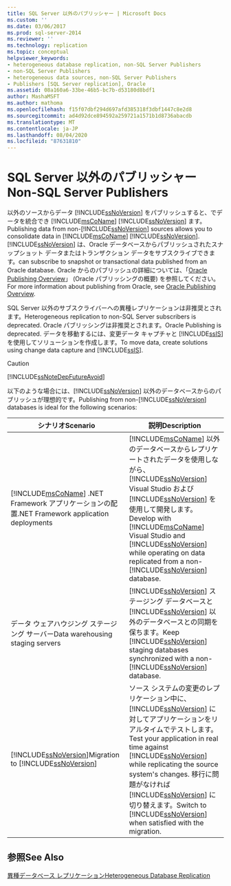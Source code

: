 ```yaml
---
title: SQL Server 以外のパブリッシャー | Microsoft Docs
ms.custom: ''
ms.date: 03/06/2017
ms.prod: sql-server-2014
ms.reviewer: ''
ms.technology: replication
ms.topic: conceptual
helpviewer_keywords:
- heterogeneous database replication, non-SQL Server Publishers
- non-SQL Server Publishers
- heterogeneous data sources, non-SQL Server Publishers
- Publishers [SQL Server replication], Oracle
ms.assetid: 08a160a6-33be-46b5-bc7b-d53180d8bdf1
author: MashaMSFT
ms.author: mathoma
ms.openlocfilehash: f15f07dbf294d697afd385318f3dbf1447c8e2d8
ms.sourcegitcommit: ad4d92dce894592a259721a1571b1d8736abacdb
ms.translationtype: MT
ms.contentlocale: ja-JP
ms.lasthandoff: 08/04/2020
ms.locfileid: "87631810"
---
```

# <a name="non-sql-server-publishers"></a><span data-ttu-id="219ac-102">SQL Server 以外のパブリッシャー</span><span class="sxs-lookup"><span data-stu-id="219ac-102">Non-SQL Server Publishers</span></span>
  <span data-ttu-id="219ac-103">以外のソースからデータ [!INCLUDE[ssNoVersion](../../../includes/ssnoversion-md.md)] をパブリッシュすると、でデータを統合でき [!INCLUDE[msCoName](../../../includes/msconame-md.md)] [!INCLUDE[ssNoVersion](../../../includes/ssnoversion-md.md)] ます。</span><span class="sxs-lookup"><span data-stu-id="219ac-103">Publishing data from non-[!INCLUDE[ssNoVersion](../../../includes/ssnoversion-md.md)] sources allows you to consolidate data in [!INCLUDE[msCoName](../../../includes/msconame-md.md)] [!INCLUDE[ssNoVersion](../../../includes/ssnoversion-md.md)].</span></span> [!INCLUDE[ssNoVersion](../../../includes/ssnoversion-md.md)] <span data-ttu-id="219ac-104">は、Oracle データベースからパブリッシュされたスナップショット データまたはトランザクション データをサブスクライブできます。</span><span class="sxs-lookup"><span data-stu-id="219ac-104">can subscribe to snapshot or transactional data published from an Oracle database.</span></span> <span data-ttu-id="219ac-105">Oracle からのパブリッシュの詳細については、「[Oracle Publishing Overview](oracle-publishing-overview.md)」 (Oracle パブリッシングの概要) を参照してください。</span><span class="sxs-lookup"><span data-stu-id="219ac-105">For more information about publishing from Oracle, see [Oracle Publishing Overview](oracle-publishing-overview.md).</span></span>  
  
 <span data-ttu-id="219ac-106">SQL Server 以外のサブスクライバーへの異種レプリケーションは非推奨とされます。</span><span class="sxs-lookup"><span data-stu-id="219ac-106">Heterogeneous replication to non-SQL Server subscribers is deprecated.</span></span> <span data-ttu-id="219ac-107">Oracle パブリッシングは非推奨とされます。</span><span class="sxs-lookup"><span data-stu-id="219ac-107">Oracle Publishing is deprecated.</span></span> <span data-ttu-id="219ac-108">データを移動するには、変更データ キャプチャと [!INCLUDE[ssIS](../../../includes/ssis-md.md)]を使用してソリューションを作成します。</span><span class="sxs-lookup"><span data-stu-id="219ac-108">To move data, create solutions using change data capture and [!INCLUDE[ssIS](../../../includes/ssis-md.md)].</span></span>  
  
> [!CAUTION]  
>  [!INCLUDE[ssNoteDepFutureAvoid](../../../includes/ssnotedepfutureavoid-md.md)]  
  
 <span data-ttu-id="219ac-109">以下のような場合には、[!INCLUDE[ssNoVersion](../../../includes/ssnoversion-md.md)] 以外のデータベースからのパブリッシュが理想的です。</span><span class="sxs-lookup"><span data-stu-id="219ac-109">Publishing from non-[!INCLUDE[ssNoVersion](../../../includes/ssnoversion-md.md)] databases is ideal for the following scenarios:</span></span>  
  
|<span data-ttu-id="219ac-110">シナリオ</span><span class="sxs-lookup"><span data-stu-id="219ac-110">Scenario</span></span>|<span data-ttu-id="219ac-111">説明</span><span class="sxs-lookup"><span data-stu-id="219ac-111">Description</span></span>|  
|--------------|-----------------|  
|[!INCLUDE[msCoName](../../../includes/msconame-md.md)] <span data-ttu-id="219ac-112">.NET Framework アプリケーションの配置</span><span class="sxs-lookup"><span data-stu-id="219ac-112">.NET Framework application deployments</span></span>|<span data-ttu-id="219ac-113">[!INCLUDE[msCoName](../../../includes/msconame-md.md)] 以外のデータベースからレプリケートされたデータを使用しながら、 [!INCLUDE[ssNoVersion](../../../includes/ssnoversion-md.md)] Visual Studio および[!INCLUDE[ssNoVersion](../../../includes/ssnoversion-md.md)] を使用して開発します。</span><span class="sxs-lookup"><span data-stu-id="219ac-113">Develop with [!INCLUDE[msCoName](../../../includes/msconame-md.md)] Visual Studio and [!INCLUDE[ssNoVersion](../../../includes/ssnoversion-md.md)] while operating on data replicated from a non-[!INCLUDE[ssNoVersion](../../../includes/ssnoversion-md.md)] database.</span></span>|  
|<span data-ttu-id="219ac-114">データ ウェアハウジング ステージング サーバー</span><span class="sxs-lookup"><span data-stu-id="219ac-114">Data warehousing staging servers</span></span>|<span data-ttu-id="219ac-115">[!INCLUDE[ssNoVersion](../../../includes/ssnoversion-md.md)] ステージング データベースと[!INCLUDE[ssNoVersion](../../../includes/ssnoversion-md.md)] 以外のデータベースとの同期を保ちます。</span><span class="sxs-lookup"><span data-stu-id="219ac-115">Keep [!INCLUDE[ssNoVersion](../../../includes/ssnoversion-md.md)] staging databases synchronized with a non-[!INCLUDE[ssNoVersion](../../../includes/ssnoversion-md.md)] database.</span></span>|  
|<span data-ttu-id="219ac-116">[!INCLUDE[ssNoVersion](../../../includes/ssnoversion-md.md)]</span><span class="sxs-lookup"><span data-stu-id="219ac-116">Migration to [!INCLUDE[ssNoVersion](../../../includes/ssnoversion-md.md)]</span></span>|<span data-ttu-id="219ac-117">ソース システムの変更のレプリケーション中に、 [!INCLUDE[ssNoVersion](../../../includes/ssnoversion-md.md)] に対してアプリケーションをリアルタイムでテストします。</span><span class="sxs-lookup"><span data-stu-id="219ac-117">Test your application in real time against [!INCLUDE[ssNoVersion](../../../includes/ssnoversion-md.md)] while replicating the source system's changes.</span></span> <span data-ttu-id="219ac-118">移行に問題がなければ [!INCLUDE[ssNoVersion](../../../includes/ssnoversion-md.md)] に切り替えます。</span><span class="sxs-lookup"><span data-stu-id="219ac-118">Switch to [!INCLUDE[ssNoVersion](../../../includes/ssnoversion-md.md)] when satisfied with the migration.</span></span>|  
  
## <a name="see-also"></a><span data-ttu-id="219ac-119">参照</span><span class="sxs-lookup"><span data-stu-id="219ac-119">See Also</span></span>  
 [<span data-ttu-id="219ac-120">異種データベース レプリケーション</span><span class="sxs-lookup"><span data-stu-id="219ac-120">Heterogeneous Database Replication</span></span>](heterogeneous-database-replication.md)  
  
  
